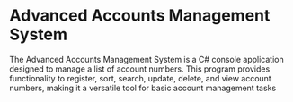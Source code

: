 # Advanced Accounts Management System

The Advanced Accounts Management System is a C# console application designed to manage a list of account numbers. This program provides functionality to register, sort, search, update, delete, and view account numbers, making it a versatile tool for basic account management tasks
